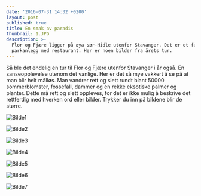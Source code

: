 ```yaml
---
date: '2016-07-31 14:32 +0200'
layout: post
published: true
title: En smak av paradis
thumbnail: 1.JPG
description: >-
  Flor og Fjære ligger på øya sør-Hidle utenfor Stavanger. Det er et fantastisk
  parkanlegg med restaurant. Her er noen bilder fra årets tur.
---
```


Så ble det endelig en tur til Flor og Fjære utenfor Stavanger i år også. En sanseopplevelse utenom det vanlige. Her er det så mye vakkert å se på at man blir helt målløs. Man vandrer rett og slett rundt blant 50000 sommerblomster, fossefall, dammer og en rekke eksotiske palmer og planter. Dette må rett og slett oppleves, for det er ikke mulig å beskrive det rettferdig med hverken ord eller bilder. 
Trykker du inn på bildene blir de større.

![Bilde1]({{site.baseurl}}/assets/img/1.JPG)

![Bilde2]({{site.baseurl}}/assets/img/2.JPG)

<!--more-->

![Bilde3]({{site.baseurl}}/assets/img/3.JPG)

![Bilde4]({{site.baseurl}}/assets/img/4.JPG)

![Bilde5]({{site.baseurl}}/assets/img/5.JPG)

![Bilde6]({{site.baseurl}}/assets/img/6.JPG)

![Bilde7]({{site.baseurl}}/assets/img/7.JPG)



